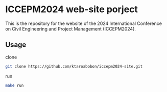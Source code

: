 # ICCEPM2024 web-site porject

This is the repository for the website of the 2024 International Conference on Civil Engineering and Project
Management (ICCEPM2024).

## Usage

clone

```bash
git clone https://github.com/ktaroabobon/iccepm2024-site.git
```

run

```bash
make run
```
